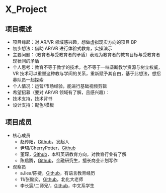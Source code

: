 # X_Project

## 项目概述
- 项目缘起：对 AR/VR 领域感兴趣，想做虚拟现实方向的项目 BP
- 初步想法：借助 AR/VR 进行体验式教育，实操演示
- 主要问题：（教育者与受教育者的矛盾）表现为教育者的教育目标与受教育者现状间的矛盾
- 个人思考：教育不等于教学的技术，也不等于一味垄断教学资源与树立权威，VR 技术可以重塑这种教与学间的关系，重新赋予其自由，基于此想法，想招募队员一起探索
- 个人情况：运营/市场经验，能进行基础视频剪辑
- 希望招募（要对 AR/VR 领域有了解，且感兴趣）：
- 技术支持，技术背书
- 设计支持：配色/模板

## 项目成员
- 核心成员
  - 赵传阳，[Github](https://github.com/arlmy/BookWriter002)，发起人
  - 尹珺/CherryPotter，[Github](https://github.com/cherryPotter/BookWriter002)
  - 董琛，[Github](https://github.com/TineeOne/BookWriter002)，本科英语教育方向，对教育行业有了解
  - 陈启腾，[Github]()，金融研究生，擅长商业计划写作
- 观察员
  - aJiea/陈捷，[Github](https://github.com/aJiea/BookWriter002)，有语言教育经历
  - 11/张懿奕，[Github](https://github.com/missnacy/BookWriter002)，北化大老师
  - 李长宸/二师兄/，[Github](https://github.com/woodali/BookWriter002)，中文系学生



